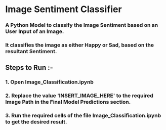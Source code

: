 # Image Sentiment Classifier
### A Python Model to classify the Image Sentiment based on an User Input of an Image.
### It classifies the image as either Happy or Sad, based on the resultant Sentiment.
## Steps to Run :-
### 1. Open Image_Classification.ipynb
### 2. Replace the value 'INSERT_IMAGE_HERE' to the required Image Path in the Final Model Predictions section.
### 3. Run the required cells of the file Image_Classification.ipynb to get the desired result.
